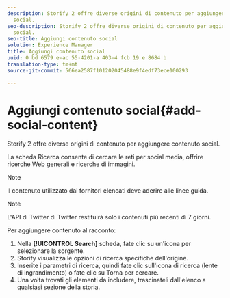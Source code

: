 ```yaml
---
description: Storify 2 offre diverse origini di contenuto per aggiungere contenuto
  social.
seo-description: Storify 2 offre diverse origini di contenuto per aggiungere contenuto
  social.
seo-title: Aggiungi contenuto social
solution: Experience Manager
title: Aggiungi contenuto social
uuid: 0 bd 6579 e-ac 55-4201-a 403-4 fcb 19 e 8684 b
translation-type: tm+mt
source-git-commit: 566ea2587f101202045488e9f4edf73ece100293

---
```



# Aggiungi contenuto social{#add-social-content}

Storify 2 offre diverse origini di contenuto per aggiungere contenuto social.

La scheda Ricerca consente di cercare le reti per social media, offrire ricerche Web generali e ricerche di immagini.

>[!NOTE]
>
>Il contenuto utilizzato dai fornitori elencati deve aderire alle linee guida.

>[!NOTE]
>
>L'API di Twitter di Twitter restituirà solo i contenuti più recenti di 7 giorni.

Per aggiungere contenuto al racconto:

1. Nella **[!UICONTROL Search]** scheda, fate clic su un'icona per selezionare la sorgente.
1. Storify visualizza le opzioni di ricerca specifiche dell'origine.
1. Inserite i parametri di ricerca, quindi fate clic sull'icona di ricerca (lente di ingrandimento) o fate clic su Torna per cercare.
1. Una volta trovati gli elementi da includere, trascinateli dall'elenco a qualsiasi sezione della storia.
